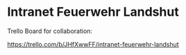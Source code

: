 # Intranet Feuerwehr Landshut

Trello Board for collaboration:

https://trello.com/b/JHfXwwFF/intranet-feuerwehr-landshut

